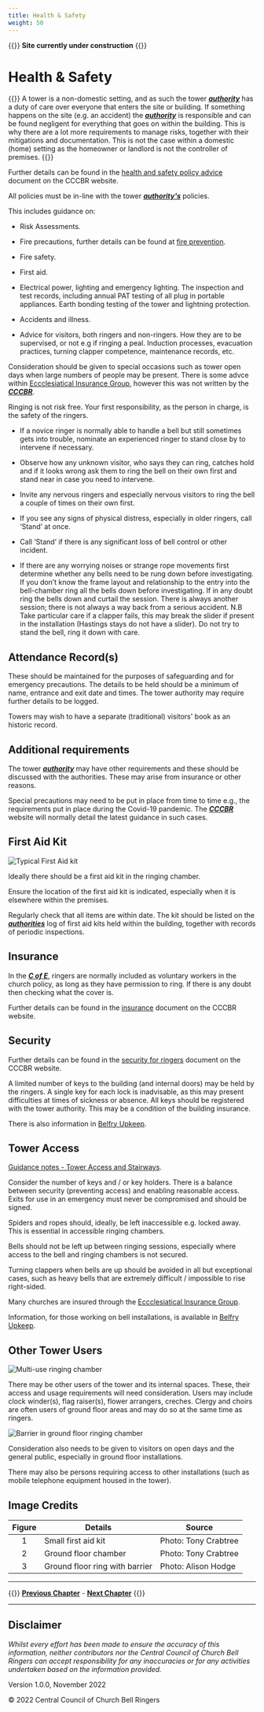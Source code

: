 ```yaml
---
title: Health & Safety
weight: 50
---
```


{{<hint danger>}}
**Site currently under construction**
{{</hint>}}

# Health & Safety

{{<hint danger>}}
A tower is a non-domestic setting, and as such the tower ***[authority](../170-glossary/#authority)*** has a duty of care over everyone that enters the site or building. If something happens on the site (e.g. an accident) the ***[authority](../170-glossary/#authority)*** is responsible and can be found negligent for everything that goes on within the building. This is why there are a lot more requirements to manage risks, together with their mitigations and documentation. This is not the case within a domestic (home) setting as the homeowner or landlord is not the controller of premises. 
{{</hint>}}

Further details can be found in the [health and safety policy advice](https://cccbr.org.uk/wp-content/uploads/2021/03/SM_HS_Policies_2021_Ver_1.pdf) document on the CCCBR website. 

All policies must be in-line with the tower ***[authority's](../170-glossary/#authority)*** policies.

This includes guidance on: 

- Risk Assessments. 

- Fire precautions, further details can be found at [fire prevention](https://cccbr.org.uk/wp-content/uploads/2020/07/SM_FireRiskAssessment_2020_Ver_1.pdf). 

- Fire safety. 

- First aid. 

- Electrical power, lighting and emergency lighting. The inspection and test records, including annual PAT testing of all plug in portable appliances. Earth bonding testing of the tower and lightning protection.

- Accidents and illness. 

- Advice for visitors, both ringers and non-ringers. How they are to be supervised, or not e.g if ringing a peal. Induction processes, evacuation practices, turning clapper competence, maintenance records, etc.

Consideration should be given to special occasions such as tower open days when large numbers of people may be present. There is some advce within [Eccclesiatical Insurance Group](https://www.ecclesiastical.com/), however this was not written by the ***[CCCBR](../170-glossary/#cccbr)***.

Ringing is not risk free. Your first responsibility, as the person in charge, is the safety of the ringers.  

- If a novice ringer is normally able to handle a bell but still sometimes gets into trouble, nominate an experienced ringer to stand close by to intervene if necessary. 

- Observe how any unknown visitor, who says they can ring, catches hold and if it looks wrong ask them to ring the bell on their own first and stand near in case you need to intervene. 

- Invite any nervous ringers and especially nervous visitors to ring the bell a couple of times on their own first.  

- If you see any signs of physical distress, especially in older ringers, call ‘Stand’ at once. 

- Call ‘Stand’ if there is any significant loss of bell control or other incident.  

- If there are any worrying noises or strange rope movements first determine whether any bells need to be rung down before investigating. If you don’t know the frame layout and relationship to the entry into the bell-chamber ring all the bells down before investigating. If in any doubt ring the bells down and curtail the session. There is always another session; there is not always a way back from a serious accident. N.B Take particular care if a clapper fails, this may break the slider if present in the installation (Hastings stays do not have a slider). Do not try to stand the bell, ring it down with care.  

## Attendance Record(s) 

These should be maintained for the purposes of safeguarding and for emergency precautions. The details to be held should be a minimum of name, entrance and exit date and times. The tower authority may require further details to be logged. 

Towers may wish to have a separate (traditional) visitors' book as an historic record. 

## Additional requirements 

The tower ***[authority](../170-glossary/#authority)*** may have other requirements and these should be discussed with the authorities. These may arise from insurance or other reasons. 

Special precautions may need to be put in place from time to time e.g., the requirements put in place during the Covid-19 pandemic. The ***[CCCBR](../170-glossary/#cccbr)*** website will normally detail the latest guidance in such cases.

## First Aid Kit 

![Typical First Aid kit](first_aid_350.JPG)

Ideally there should be a first aid kit in the ringing chamber.  

Ensure the location of the first aid kit is indicated, especially when it is elsewhere within the premises. 

Regularly check that all items are within date. The kit should be listed on the ***[authorities](../170-glossary/#authority)*** log of first aid kits held within the building, together with records of periodic inspections.

## Insurance 

In the ***[C of E](../170-glossary/#c-of-e)***, ringers are normally included as voluntary workers in the church policy, as long as they have permission to ring. If there is any doubt then checking what the cover is.

Further details can be found in the [insurance](https://cccbr.org.uk/wp-content/uploads/2022/05/SM_Insurance_2022_v4.pdf) document on the CCCBR website.

## Security 

Further details can be found in the [security for ringers](https://cccbr.org.uk/wp-content/uploads/2020/12/SM_Security_2020_Ver_1.pdf) document on the CCCBR website.

A limited number of keys to the building (and internal doors) may be held by the ringers. A single key for each lock is inadvisable, as this may present difficulties at times of sickness or absence. All keys should be registered with the tower authority. This may be a condition of the building insurance.

There is also information in [Belfry Upkeep](https://belfryupkeep.cccbr.org.uk/docs/040-health-and-safety/).

## Tower Access 

[Guidance notes - Tower Access and Stairways](https://cccbr.org.uk/2017/05/16/tower-access-stairways-guidance/).

Consider the number of keys and / or key holders. There is a balance between security (preventing access) and enabling reasonable access. Exits for use in an emergency  must never be compromised and should be signed.

Spiders and ropes should, ideally, be left inaccessible e.g. locked away. This is essential in accessible ringing chambers.  

Bells should not be left up between ringing sessions, especially where access to the bell and ringing chambers is not secured.  

Turning clappers when bells are up should be avoided in all but exceptional cases, such as heavy bells that are extremely difficult / impossible to rise right-sided. 

Many churches are insured through the [Eccclesiatical Insurance Group](https://www.ecclesiastical.com/).

Information, for those working on bell installations, is available in [Belfry Upkeep](https://belfryupkeep.cccbr.org.uk/docs/040-health-and-safety/).

## Other Tower Users 

![Multi-use ringing chamber](ground_floor_350.jpg)

There may be other users of the tower and its internal spaces. These, their access and usage requirements will need consideration. Users may include clock winder(s), flag raiser(s), flower arrangers, creches. Clergy and choirs are often users of ground floor areas and may do so at the same time as ringers.  

![Barrier in ground floor ringing chamber](barrier_350.jpg)

Consideration also needs to be given to visitors on open days and the general public, especially in ground floor installations. 

There may also be persons requiring access to other installations (such as mobile telephone equipment housed in the tower). 

 ## Image Credits

| Figure | Details | Source |
| :---: | --- | --- |
| 1 | Small first aid kit | Photo: Tony Crabtree |
| 2 | Ground floor chamber | Photo: Tony Crabtree |
| 3 | Ground floor ring with barrier | Photo: Alison Hodge |

----

{{<hint info>}}
**[Previous Chapter](../040-finance/)** - **[Next Chapter](../060-emergency/)**
{{</hint>}}

----

## Disclaimer
 
*Whilst every effort has been made to ensure the accuracy of this information, neither contributors nor the Central Council of Church Bell Ringers can accept responsibility for any inaccuracies or for any activities undertaken based on the information provided.*

Version 1.0.0, November 2022

© 2022 Central Council of Church Bell Ringers
